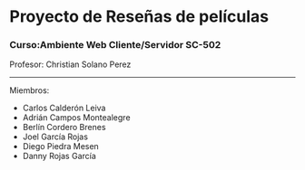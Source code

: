 # Proyecto de Reseñas de películas
### Curso:Ambiente Web Cliente/Servidor SC-502
Profesor: Christian Solano Perez <hr>
Miembros:
- Carlos Calderón Leiva
- Adrián Campos Montealegre
- Berlín Cordero Brenes
- Joel García Rojas
- Diego Piedra Mesen
- Danny Rojas García
